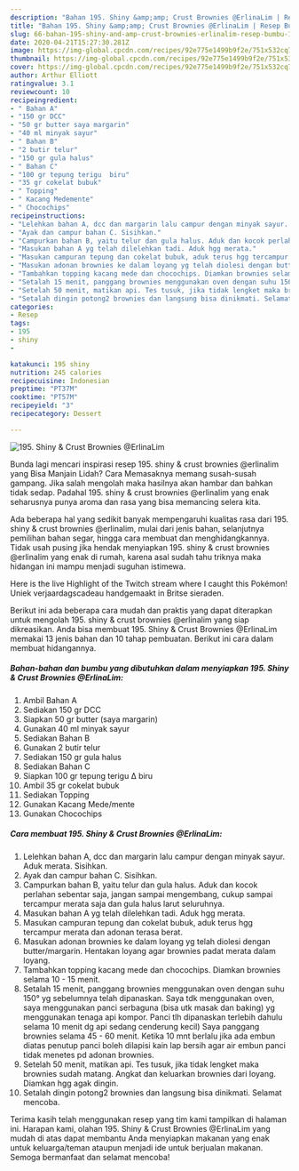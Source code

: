 ```yaml
---
description: "Bahan 195. Shiny &amp;amp; Crust Brownies @ErlinaLim | Resep Bumbu 195. Shiny &amp;amp; Crust Brownies @ErlinaLim Yang Bikin Ngiler"
title: "Bahan 195. Shiny &amp;amp; Crust Brownies @ErlinaLim | Resep Bumbu 195. Shiny &amp;amp; Crust Brownies @ErlinaLim Yang Bikin Ngiler"
slug: 66-bahan-195-shiny-and-amp-crust-brownies-erlinalim-resep-bumbu-195-shiny-and-amp-crust-brownies-erlinalim-yang-bikin-ngiler
date: 2020-04-21T15:27:30.281Z
image: https://img-global.cpcdn.com/recipes/92e775e1499b9f2e/751x532cq70/195-shiny-crust-brownies-erlinalim-foto-resep-utama.jpg
thumbnail: https://img-global.cpcdn.com/recipes/92e775e1499b9f2e/751x532cq70/195-shiny-crust-brownies-erlinalim-foto-resep-utama.jpg
cover: https://img-global.cpcdn.com/recipes/92e775e1499b9f2e/751x532cq70/195-shiny-crust-brownies-erlinalim-foto-resep-utama.jpg
author: Arthur Elliott
ratingvalue: 3.1
reviewcount: 10
recipeingredient:
- " Bahan A"
- "150 gr DCC"
- "50 gr butter saya margarin"
- "40 ml minyak sayur"
- " Bahan B"
- "2 butir telur"
- "150 gr gula halus"
- " Bahan C"
- "100 gr tepung terigu  biru"
- "35 gr cokelat bubuk"
- " Topping"
- " Kacang Medemente"
- " Chocochips"
recipeinstructions:
- "Lelehkan bahan A, dcc dan margarin lalu campur dengan minyak sayur. Aduk merata. Sisihkan."
- "Ayak dan campur bahan C. Sisihkan."
- "Campurkan bahan B, yaitu telur dan gula halus. Aduk dan kocok perlahan sebentar saja, jangan sampai mengembang, cukup sampai tercampur merata saja dan gula halus larut seluruhnya."
- "Masukan bahan A yg telah dilelehkan tadi. Aduk hgg merata."
- "Masukan campuran tepung dan cokelat bubuk, aduk terus hgg tercampur merata dan adonan terasa berat."
- "Masukan adonan brownies ke dalam loyang yg telah diolesi dengan butter/margarin. Hentakan loyang agar brownies padat merata dalam loyang."
- "Tambahkan topping kacang mede dan chocochips. Diamkan brownies selama 10 - 15 menit."
- "Setalah 15 menit, panggang brownies menggunakan oven dengan suhu 150° yg sebelumnya telah dipanaskan. Saya tdk menggunakan oven, saya menggunakan panci serbaguna (bisa utk masak dan baking) yg menggunakan tenaga api kompor. Panci tlh dipanaskan terlebih dahulu selama 10 menit dg api sedang cenderung kecil) Saya panggang brownies selama 45 - 60 menit. Ketika 10 mnt berlalu jika ada embun diatas penutup panci boleh dilapisi kain lap bersih agar air embun panci tidak menetes pd adonan brownies."
- "Setelah 50 menit, matikan api. Tes tusuk, jika tidak lengket maka brownies sudah matang. Angkat dan keluarkan brownies dari loyang. Diamkan hgg agak dingin."
- "Setalah dingin potong2 brownies dan langsung bisa dinikmati. Selamat mencoba."
categories:
- Resep
tags:
- 195
- shiny
- 

katakunci: 195 shiny  
nutrition: 245 calories
recipecuisine: Indonesian
preptime: "PT37M"
cooktime: "PT57M"
recipeyield: "3"
recipecategory: Dessert

---
```



![195. Shiny &amp; Crust Brownies @ErlinaLim](https://img-global.cpcdn.com/recipes/92e775e1499b9f2e/751x532cq70/195-shiny-crust-brownies-erlinalim-foto-resep-utama.jpg)

Bunda lagi mencari inspirasi resep 195. shiny &amp; crust brownies @erlinalim yang Bisa Manjain Lidah? Cara Memasaknya memang susah-susah gampang. Jika salah mengolah maka hasilnya akan hambar dan bahkan tidak sedap. Padahal 195. shiny &amp; crust brownies @erlinalim yang enak seharusnya punya aroma dan rasa yang bisa memancing selera kita.

Ada beberapa hal yang sedikit banyak mempengaruhi kualitas rasa dari 195. shiny &amp; crust brownies @erlinalim, mulai dari jenis bahan, selanjutnya pemilihan bahan segar, hingga cara membuat dan menghidangkannya. Tidak usah pusing jika hendak menyiapkan 195. shiny &amp; crust brownies @erlinalim yang enak di rumah, karena asal sudah tahu triknya maka hidangan ini mampu menjadi suguhan istimewa.

Here is the live Highlight of the Twitch stream where I caught this Pokémon! Uniek verjaardagscadeau handgemaakt in Britse sieraden.


Berikut ini ada beberapa cara mudah dan praktis yang dapat diterapkan untuk mengolah 195. shiny &amp; crust brownies @erlinalim yang siap dikreasikan. Anda bisa membuat 195. Shiny &amp; Crust Brownies @ErlinaLim memakai 13 jenis bahan dan 10 tahap pembuatan. Berikut ini cara dalam membuat hidangannya.

<!--inarticleads1-->

##### Bahan-bahan dan bumbu yang dibutuhkan dalam menyiapkan 195. Shiny &amp; Crust Brownies @ErlinaLim:

1. Ambil  Bahan A
1. Sediakan 150 gr DCC
1. Siapkan 50 gr butter (saya margarin)
1. Gunakan 40 ml minyak sayur
1. Sediakan  Bahan B
1. Gunakan 2 butir telur
1. Sediakan 150 gr gula halus
1. Sediakan  Bahan C
1. Siapkan 100 gr tepung terigu ∆ biru
1. Ambil 35 gr cokelat bubuk
1. Sediakan  Topping
1. Gunakan  Kacang Mede/mente
1. Gunakan  Chocochips




<!--inarticleads2-->

##### Cara membuat 195. Shiny &amp; Crust Brownies @ErlinaLim:

1. Lelehkan bahan A, dcc dan margarin lalu campur dengan minyak sayur. Aduk merata. Sisihkan.
1. Ayak dan campur bahan C. Sisihkan.
1. Campurkan bahan B, yaitu telur dan gula halus. Aduk dan kocok perlahan sebentar saja, jangan sampai mengembang, cukup sampai tercampur merata saja dan gula halus larut seluruhnya.
1. Masukan bahan A yg telah dilelehkan tadi. Aduk hgg merata.
1. Masukan campuran tepung dan cokelat bubuk, aduk terus hgg tercampur merata dan adonan terasa berat.
1. Masukan adonan brownies ke dalam loyang yg telah diolesi dengan butter/margarin. Hentakan loyang agar brownies padat merata dalam loyang.
1. Tambahkan topping kacang mede dan chocochips. Diamkan brownies selama 10 - 15 menit.
1. Setalah 15 menit, panggang brownies menggunakan oven dengan suhu 150° yg sebelumnya telah dipanaskan. Saya tdk menggunakan oven, saya menggunakan panci serbaguna (bisa utk masak dan baking) yg menggunakan tenaga api kompor. Panci tlh dipanaskan terlebih dahulu selama 10 menit dg api sedang cenderung kecil) Saya panggang brownies selama 45 - 60 menit. Ketika 10 mnt berlalu jika ada embun diatas penutup panci boleh dilapisi kain lap bersih agar air embun panci tidak menetes pd adonan brownies.
1. Setelah 50 menit, matikan api. Tes tusuk, jika tidak lengket maka brownies sudah matang. Angkat dan keluarkan brownies dari loyang. Diamkan hgg agak dingin.
1. Setalah dingin potong2 brownies dan langsung bisa dinikmati. Selamat mencoba.




Terima kasih telah menggunakan resep yang tim kami tampilkan di halaman ini. Harapan kami, olahan 195. Shiny &amp; Crust Brownies @ErlinaLim yang mudah di atas dapat membantu Anda menyiapkan makanan yang enak untuk keluarga/teman ataupun menjadi ide untuk berjualan makanan. Semoga bermanfaat dan selamat mencoba!

